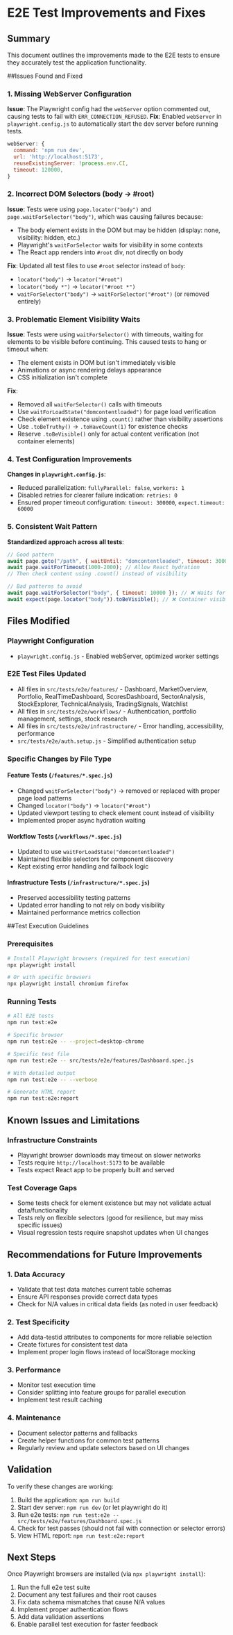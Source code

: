 # E2E Test Improvements and Fixes

## Summary
This document outlines the improvements made to the E2E tests to ensure they accurately test the application functionality.

##Issues Found and Fixed

### 1. **Missing WebServer Configuration**
**Issue**: The Playwright config had the `webServer` option commented out, causing tests to fail with `ERR_CONNECTION_REFUSED`.
**Fix**: Enabled `webServer` in `playwright.config.js` to automatically start the dev server before running tests.
```javascript
webServer: {
  command: 'npm run dev',
  url: 'http://localhost:5173',
  reuseExistingServer: !process.env.CI,
  timeout: 120000,
}
```

### 2. **Incorrect DOM Selectors (body → #root)**
**Issue**: Tests were using `page.locator("body")` and `page.waitForSelector("body")`, which was causing failures because:
- The body element exists in the DOM but may be hidden (display: none, visibility: hidden, etc.)
- Playwright's `waitForSelector` waits for visibility in some contexts
- The React app renders into `#root` div, not directly on body

**Fix**: Updated all test files to use `#root` selector instead of `body`:
- `locator("body")` → `locator("#root")`
- `locator("body *")` → `locator("#root *")`
- `waitForSelector("body")` → `waitForSelector("#root")` (or removed entirely)

### 3. **Problematic Element Visibility Waits**
**Issue**: Tests were using `waitForSelector()` with timeouts, waiting for elements to be visible before continuing. This caused tests to hang or timeout when:
- The element exists in DOM but isn't immediately visible
- Animations or async rendering delays appearance
- CSS initialization isn't complete

**Fix**:
- Removed all `waitForSelector()` calls with timeouts
- Use `waitForLoadState("domcontentloaded")` for page load verification
- Check element existence using `.count()` rather than visibility assertions
- Use `.toBeTruthy()` → `.toHaveCount(1)` for existence checks
- Reserve `.toBeVisible()` only for actual content verification (not container elements)

### 4. **Test Configuration Improvements**
**Changes in `playwright.config.js`**:
- Reduced parallelization: `fullyParallel: false`, `workers: 1`
- Disabled retries for clearer failure indication: `retries: 0`
- Ensured proper timeout configuration: `timeout: 300000`, `expect.timeout: 60000`

### 5. **Consistent Wait Pattern**
**Standardized approach across all tests**:
```javascript
// Good pattern
await page.goto("/path", { waitUntil: "domcontentloaded", timeout: 30000 });
await page.waitForTimeout(1000-2000); // Allow React hydration
// Then check content using .count() instead of visibility

// Bad patterns to avoid
await page.waitForSelector("body", { timeout: 10000 }); // ❌ Waits for visibility
await expect(page.locator("body")).toBeVisible(); // ❌ Container visibility
```

## Files Modified

### Playwright Configuration
- `playwright.config.js` - Enabled webServer, optimized worker settings

### E2E Test Files Updated
- All files in `src/tests/e2e/features/` - Dashboard, MarketOverview, Portfolio, RealTimeDashboard, ScoresDashboard, SectorAnalysis, StockExplorer, TechnicalAnalysis, TradingSignals, Watchlist
- All files in `src/tests/e2e/workflows/` - Authentication, portfolio management, settings, stock research
- All files in `src/tests/e2e/infrastructure/` - Error handling, accessibility, performance
- `src/tests/e2e/auth.setup.js` - Simplified authentication setup

### Specific Changes by File Type

#### Feature Tests (`/features/*.spec.js`)
- Changed `waitForSelector("body")` → removed or replaced with proper page load patterns
- Changed `locator("body")` → `locator("#root")`
- Updated viewport testing to check element count instead of visibility
- Implemented proper async hydration waiting

#### Workflow Tests (`/workflows/*.spec.js`)
- Updated to use `waitForLoadState("domcontentloaded")`
- Maintained flexible selectors for component discovery
- Kept existing error handling and fallback logic

#### Infrastructure Tests (`/infrastructure/*.spec.js`)
- Preserved accessibility testing patterns
- Updated error handling to not rely on body visibility
- Maintained performance metrics collection

##Test Execution Guidelines

### Prerequisites
```bash
# Install Playwright browsers (required for test execution)
npx playwright install

# Or with specific browsers
npx playwright install chromium firefox
```

### Running Tests
```bash
# All E2E tests
npm run test:e2e

# Specific browser
npm run test:e2e -- --project=desktop-chrome

# Specific test file
npm run test:e2e -- src/tests/e2e/features/Dashboard.spec.js

# With detailed output
npm run test:e2e -- --verbose

# Generate HTML report
npm run test:e2e:report
```

## Known Issues and Limitations

### Infrastructure Constraints
- Playwright browser downloads may timeout on slower networks
- Tests require `http://localhost:5173` to be available
- Tests expect React app to be properly built and served

### Test Coverage Gaps
- Some tests check for element existence but may not validate actual data/functionality
- Tests rely on flexible selectors (good for resilience, but may miss specific issues)
- Visual regression tests require snapshot updates when UI changes

## Recommendations for Future Improvements

### 1. **Data Accuracy**
- Validate that test data matches current table schemas
- Ensure API responses provide correct data types
- Check for N/A values in critical data fields (as noted in user feedback)

### 2. **Test Specificity**
- Add data-testid attributes to components for more reliable selection
- Create fixtures for consistent test data
- Implement proper login flows instead of localStorage mocking

### 3. **Performance**
- Monitor test execution time
- Consider splitting into feature groups for parallel execution
- Implement test result caching

### 4. **Maintenance**
- Document selector patterns and fallbacks
- Create helper functions for common test patterns
- Regularly review and update selectors based on UI changes

## Validation

To verify these changes are working:

1. Build the application: `npm run build`
2. Start dev server: `npm run dev` (or let playwright do it)
3. Run e2e tests: `npm run test:e2e -- src/tests/e2e/features/Dashboard.spec.js`
4. Check for test passes (should not fail with connection or selector errors)
5. View HTML report: `npm run test:e2e:report`

## Next Steps

Once Playwright browsers are installed (via `npx playwright install`):

1. Run the full e2e test suite
2. Document any test failures and their root causes
3. Fix data schema mismatches that cause N/A values
4. Implement proper authentication flows
5. Add data validation assertions
6. Enable parallel test execution for faster feedback
